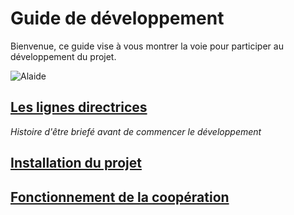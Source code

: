 # Guide de développement

Bienvenue, ce guide vise à vous montrer la voie pour participer au développement du projet. 

![Alaide](https://i.giphy.com/media/v1.Y2lkPTc5MGI3NjExMnk1OWo5MXR5dXBzZGI2MnYwMDIwcnhydmJnaWxnM3BndDNqeTR0ZiZlcD12MV9pbnRlcm5hbF9naWZfYnlfaWQmY3Q9Zw/ifeW9wTv01cHDocrY2/giphy.gif)

## [Les lignes directrices](./developpement.md)
*Histoire d'être briefé avant de commencer le développement*

## [Installation du projet](./installation.md)

## [Fonctionnement de la coopération](./organisation.md)